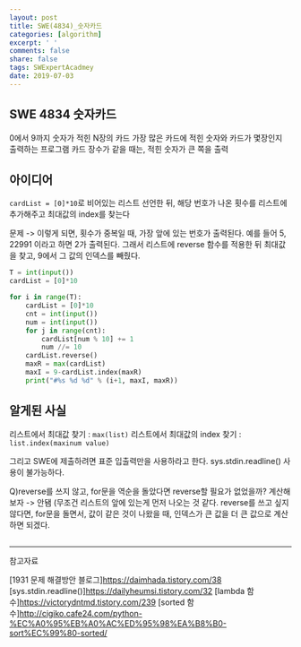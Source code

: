 ```yaml
---
layout: post
title: SWE(4834)_숫자카드
categories: [algorithm]
excerpt: ' '
comments: false
share: false
tags: SWExpertAcadmey
date: 2019-07-03
---
```


## SWE 4834 숫자카드

0에서 9까지 숫자가 적힌 N장의 카드
가장 많은 카드에 적힌 숫자와 카드가 몇장인지 출력하는 프로그램
카드 장수가 같을 때는, 적힌 숫자가 큰 쪽을 출력

## 아이디어

`cardList = [0]*10`로 비어있는 리스트 선언한 뒤,
해당 번호가 나온 횟수를 리스트에 추가해주고
최대값의 index를 찾는다

문제 -> 이렇게 되면, 횟수가 중복일 때, 가장 앞에 있는 번호가 출력된다.
예를 들어 5, 22991 이라고 하면 2가 출력된다.
그래서 리스트에 reverse 함수를 적용한 뒤
최대값을 찾고, 9에서 그 값의 인덱스를 빼줬다.

```python
T = int(input())
cardList = [0]*10

for i in range(T):
    cardList = [0]*10
    cnt = int(input())
    num = int(input())
    for j in range(cnt):
        cardList[num % 10] += 1
        num //= 10
    cardList.reverse()
    maxR = max(cardList)
    maxI = 9-cardList.index(maxR)
    print("#%s %d %d" % (i+1, maxI, maxR))


```

## 알게된 사실

리스트에서 최대값 찾기 : `max(list)`
리스트에서 최대값의 index 찾기 : `list.index(maxinum value)`

그리고 SWE에 제출하려면 표준 입출력만을 사용하라고 한다. sys.stdin.readline() 사용이 불가능하다.

Q)reverse를 쓰지 않고, for문을 역순을 돌았다면 reverse할 필요가 없었을까? 계산해보자 -> 안됌 (무조건 리스트의 앞에 있는게 먼저 나오는 것 같다.
reverse를 쓰고 싶지 않다면, for문을 돌면서, 값이 같은 것이 나왔을 때, 인덱스가 큰 값을 더 큰 값으로 계산하면 되겠다.

##

---

참고자료

[1931 문제 해결방안 블로그]<https://daimhada.tistory.com/38>
[sys.stdin.readline()]<https://dailyheumsi.tistory.com/32>
[lambda 함수]<https://victorydntmd.tistory.com/239>
[sorted 함수]<http://cigiko.cafe24.com/python-%EC%A0%95%EB%A0%AC%ED%95%98%EA%B8%B0-sort%EC%99%80-sorted/>
